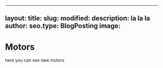 
---
layout: 
title: 
slug: 
modified: 
description: la la la 
author: 
seo.type: BlogPosting
image: 
---

# Motors

here you can see new motors

